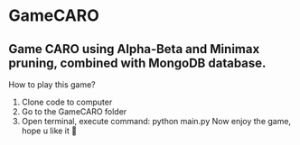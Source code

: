 # GameCARO

<h2>
Game CARO using Alpha-Beta and Minimax pruning, combined with MongoDB database.
</h2>

How to play this game?

1. Clone code to computer
2. Go to the GameCARO folder
3. Open terminal, execute command: python main.py
   Now enjoy the game, hope u like it 🥰
